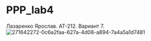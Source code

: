 # PPP_lab4
Лазаренко Ярослав. АТ-212. Вариант 7.
![271642272-0c6a2faa-627a-4d08-a894-7a4a5a1d7481](https://github.com/Yaroslavlazarenko/PPP_lab4/assets/93127105/a06c9e1d-2f2d-48c8-958a-200c2b2d94e2)
